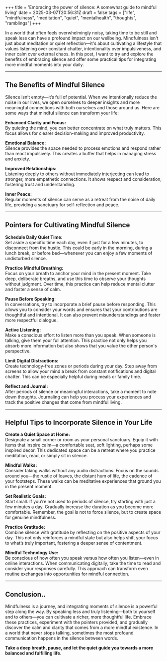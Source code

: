 +++
title = 'Embracing the power of silence: A somewhat guide to mindful living'
date = 2025-03-07T20:56:31Z
draft = false
tags = ["life", "mindfulness", "meditation", "quiet", "mentalhealth", "thoughts", "ramblings"]
+++

In a world that often feels overwhelmingly noisy, taking time to be still and speak less can have a profound impact on our wellbeing. Mindfulness isn't just about meditation or quiet reflection—it's about cultivating a lifestyle that values listening over constant chatter, intentionality over impulsiveness, and inner calm over external chaos. In this post, I want to try and explore the benefits of embracing silence and offer some practical tips for integrating more mindful moments into your daily.

----

## The Benefits of Mindful Silence

Silence isn’t empty—it’s full of potential. When we intentionally reduce the noise in our lives, we open ourselves to deeper insights and more meaningful connections with both ourselves and those around us. Here are some ways that mindful silence can transform your life:

**Enhanced Clarity and Focus:**  
By quieting the mind, you can better concentrate on what truly matters. This focus allows for clearer decision-making and improved productivity.  

**Emotional Balance:**  
Silence provides the space needed to process emotions and respond rather than react impulsively. This creates a buffer that helps in managing stress and anxiety.  

**Improved Relationships:**  
Listening deeply to others without immediately interjecting can lead to stronger, more empathetic connections. It shows respect and consideration, fostering trust and understanding.  

**Inner Peace:**  
Regular moments of silence can serve as a retreat from the noise of daily life, providing a sanctuary for self-reflection and peace.

----

## Pointers for Cultivating Mindful Silence

**Schedule Daily Quiet Time:**  
  Set aside a specific time each day, even if just for a few minutes, to disconnect from the hustle. This could be early in the morning, during a lunch break, or before bed—whenever you can enjoy a few moments of undisturbed silence.

**Practice Mindful Breathing:**  
  Focus on your breath to anchor your mind in the present moment. Take deep, deliberate breaths, and use this time to observe your thoughts without judgment. Over time, this practice can help reduce mental clutter and foster a sense of calm.

**Pause Before Speaking:**  
  In conversations, try to incorporate a brief pause before responding. This allows you to consider your words and ensures that your contributions are thoughtful and intentional. It can also prevent misunderstandings and foster more respectful dialogue.

**Active Listening:**  
  Make a conscious effort to listen more than you speak. When someone is talking, give them your full attention. This practice not only helps you absorb more information but also shows that you value the other person's perspective.

**Limit Digital Distractions:**  
  Create technology-free zones or periods during your day. Step away from screens to allow your mind a break from constant notifications and digital chatter. This can be especially helpful during meals or family time.

**Reflect and Journal:**  
  After periods of silence or meaningful interactions, take a moment to note down thoughts. Journaling can help you process your experiences and track the positive changes that come from mindful living.

----

## Helpful Tips to Incorporate Silence in Your Life

**Create a Quiet Space at Home:**  
Designate a small corner or room as your personal sanctuary. Equip it with items that inspire calm—a comfortable seat, soft lighting, perhaps some inspired decor. This dedicated space can be a retreat where you practice meditation, read, or simply sit in silence.

**Mindful Walks:**  
Consider taking walks without any audio distractions. Focus on the sounds around you—the rustle of leaves, the distant hum of life, the cadence of your footsteps. These walks can be meditative experiences that ground you in the present moment.

**Set Realistic Goals:**  
Start small. If you're not used to periods of silence, try starting with just a few minutes a day. Gradually increase the duration as you become more comfortable. Remember, the goal is not to force silence, but to create space for genuine mindfulness.

**Practice Gratitude:**  
Combine silence with gratitude by reflecting on the positive aspects of your day. This not only reinforces a mindful state but also helps shift your focus to what’s truly important, fostering a deeper sense of contentment.

**Mindful Technology Use:**  
Be conscious of how often you speak versus how often you listen—even in online interactions. When communicating digitally, take the time to read and consider your responses carefully. This approach can transform even routine exchanges into opportunities for mindful connection.

----

## Conclusion..

Mindfulness is a journey, and integrating moments of silence is a powerful step along the way. By speaking less and truly listening—both to yourself and to others—you can cultivate a richer, more thoughtful life. Embrace these practices, experiment with the pointers provided, and gradually discover the calm and clarity that comes from a more mindful existence. In a world that never stops talking, sometimes the most profound communication happens in the silence between words.  

**Take a deep breath, pause, and let the quiet guide you towards a more balanced and fulfilling life.**